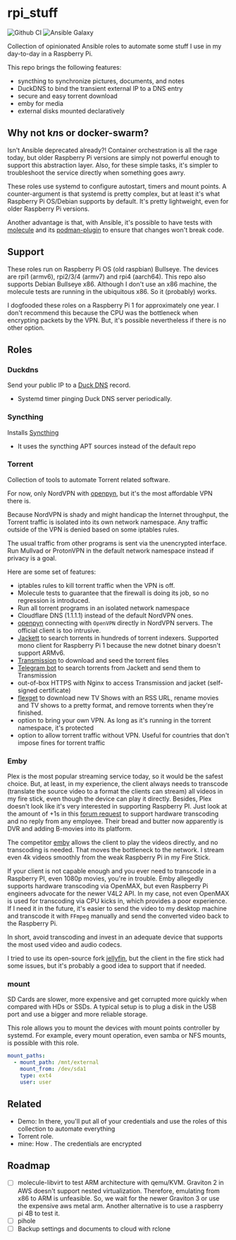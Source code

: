 # rpi_stuff

![Github CI](https://github.com/gjhenrique/rpi_stuff/actions/workflows/local-test.yml/badge.svg)
![Ansible Galaxy](https://img.shields.io/badge/dynamic/json?style=flat&label=galaxy&prefix=v&url=https://galaxy.ansible.com/api/v2/collections/gjhenrique/rpi_stuff/&query=latest_version.version)

Collection of opinionated Ansible roles to automate some stuff I use in my day-to-day in a Raspberry Pi.

This repo brings the following features:
- syncthing to synchronize pictures, documents, and notes
- DuckDNS to bind the transient external IP to a DNS entry
- secure and easy torrent download
- emby for media
- external disks mounted declaratively

## Why not k*n*s or docker-swarm?
Isn't Ansible deprecated already?!
Container orchestration is all the rage today, but older Raspberry Pi versions are simply not powerful enough to support this abstraction layer.
Also, for these simple tasks, it's simpler to troubleshoot the service directly when something goes awry.

These roles use systemd to configure autostart, timers and mount points.
A counter-argument is that systemd is pretty complex, but at least it's what Raspberry Pi OS/Debian supports by default. It's pretty lightweight, even for older Raspberry Pi versions.

Another advantage is that, with Ansible, it's possible to have tests with [molecule](https://molecule.readthedocs.io/en/latest/) and its [podman-plugin](https://github.com/ansible-community/molecule-podman) to ensure that changes won't break code.

## Support
These roles run on Raspberry Pi OS (old raspbian) Bullseye. The devices are rpi1 (armv6), rpi2/3/4 (armv7) and rpi4 (aarch64).
This repo also supports Debian Bullseye x86.
Although I don't use an x86 machine, the molecule tests are running in the ubiquitous x86. So it (probably) works.

I dogfooded these roles on a Raspberry Pi 1 for approximately one year.
I don't recommend this because the CPU was the bottleneck when encrypting packets by the VPN.
But, it's possible nevertheless if there is no other option.

## Roles

### Duckdns
Send your public IP to a [Duck DNS](https://www.duckdns.org/) record.

- Systemd timer pinging Duck DNS server periodically.

### Syncthing
Installs [Syncthing](https://syncthing.net)

- It uses the syncthing APT sources instead of the default repo

### Torrent
Collection of tools to automate Torrent related software.

For now, only NordVPN with [openpyn](https://github.com/jotyGill/openpyn-nordvpn), but it's the most affordable VPN there is.

Because NordVPN is shady and might handicap the Internet throughput, the Torrent traffic is isolated into its own network namespace. Any traffic outside of the VPN is denied based on some iptables rules.

The usual traffic from other programs is sent via the unencrypted interface.
Run Mullvad or ProtonVPN in the default network namespace instead if privacy is a goal.

Here are some set of features:
- iptables rules to kill torrent traffic when the VPN is off.
- Molecule tests to guarantee that the firewall is doing its job, so no regression is introduced.
- Run all torrent programs in an isolated network namespace
- Cloudflare DNS (1.1.1.1) instead of the default NordVPN ones.
- [openpyn](https://github.com/jotyGill/openpyn-nordvpn) connecting with `OpenVPN` directly in NordVPN servers. The official client is too intrusive.
- [Jackett](https://github.com/Jackett/Jackett) to search torrents in hundreds of torrent indexers. Supported mono client for Raspberry Pi 1 because the new dotnet binary doesn't support ARMv6.
- [Transmission](https://transmissionbt.com/) to download and seed the torrent files
- [Telegram bot](https://github.com/gjhenrique/telegram-bot-torrents/) to search torrents from Jackett and send them to Transmission
- out-of-box HTTPS with Nginx to access Transmission and jacket (self-signed certificate)
- [flexget](https://flexget.com/) to download new TV Shows with an RSS URL, rename movies and TV shows to a pretty format, and remove torrents when they're finished.
- option to bring your own VPN. As long as it's running in the torrent namespace, it's protected
- option to allow torrent traffic without VPN. Useful for countries that don't impose fines for torrent traffic

### Emby
Plex is the most popular streaming service today, so it would be the safest choice.
But, at least, in my experience, the client always needs to transcode (translate the source video to a format the clients can stream) all videos in my fire stick, even though the device can play it directly.
Besides, Plex doesn't look like it's very interested in supporting Raspberry PI.
Just look at the amount of +1s in this [forum request](https://forums.plex.tv/t/hardware-transcoding-for-raspberry-pi-4-plex-media-server/538779/210) to support hardware transcoding and no reply from any employee.
Their bread and butter now apparently is DVR and adding B-movies into its platform.

The competitor [emby](https://emby.media/) allows the client to play the videos directly, and no transcoding is needed.
That moves the bottleneck to the network.
I stream even 4k videos smoothly from the weak Raspberry Pi in my Fire Stick.

If your client is not capable enough and you ever need to transcode in a Raspberry PI, even 1080p movies, you're in trouble.
Emby allegedly supports hardware transcoding via OpenMAX, but even Raspberry Pi engineers advocate for the newer V4L2 API.
In my case, not even OpenMAX is used for transcoding via CPU kicks in, which provides a poor experience.
If I need it in the future, it's easier to send the video to my desktop machine and transcode it with `FFmpeg` manually and send the converted video back to the Raspberry Pi.

In short, avoid transcoding and invest in an adequate device that supports the most used video and audio codecs.

I tried to use its open-source fork [jellyfin](https://jellyfin.org/), but the client in the fire stick had some issues, but it's probably a good idea to support that if needed.

### mount
SD Cards are slower, more expensive and get corrupted more quickly when compared with HDs or SSDs.
A typical setup is to plug a disk in the USB port and use a bigger and more reliable storage.

This role allows you to mount the devices with mount points controller by systemd.
For example, every mount operation, even samba or NFS mounts, is possible with this role.

``` yaml
mount_paths:
  - mount_path: /mnt/external
    mount_from: /dev/sda1
    type: ext4
    user: user
```

## Related
- Demo: In there, you'll put all of your credentials and use the roles of this collection to automate everything
- Torrent role. 
- mine: How . The credentials are encrypted

## Roadmap
- [ ] molecule-libvirt to test ARM architecture with qemu/KVM. Graviton 2 in AWS doesn't support nested virtualization. Therefore, emulating from x86 to ARM is unfeasible.
So, we wait for the newer Graviton 3 or use the expensive aws metal arm. Another alternative is to use a raspberry pi 4B to test it.
- [ ] pihole
- [ ] Backup settings and documents to cloud with rclone
